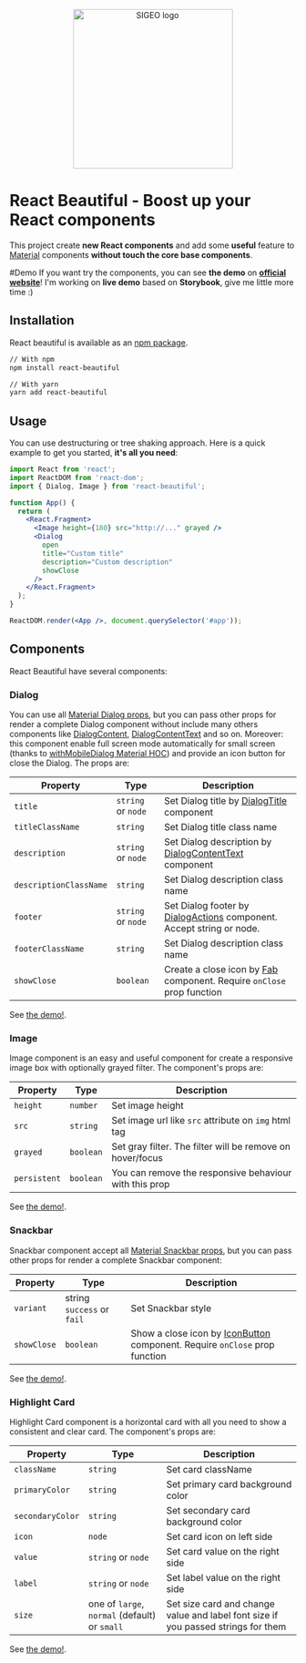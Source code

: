 <p align="center">
  <a href="https://sigeosrl.com/" rel="noopener" target="_blank"><img width="280" src="https://sigeosrl.eu/wp-content/uploads/2018/07/SigeoDarkRetina-350x92.png" alt="SIGEO logo"></a></p>
</p>

# React Beautiful - Boost up your React components
This project create **new React components** and add some **useful** feature to [Material](https://material-ui.com/) components **without touch the core base components**.

#Demo
If you want try the components, you can see **the demo** on **[official website](http://react-beautiful.marcocante.xyz/)**!
I'm working on **live demo** based on **Storybook**, give me little more time :)

## Installation
React beautiful is available as an [npm package](https://www.npmjs.com/package/react-beautiful).

```sh
// With npm
npm install react-beautiful

// With yarn
yarn add react-beautiful
```

## Usage
You can use destructuring or tree shaking approach.
Here is a quick example to get you started, **it's all you need**:

```jsx
import React from 'react';
import ReactDOM from 'react-dom';
import { Dialog, Image } from 'react-beautiful';

function App() {
  return (
    <React.Fragment>
      <Image height={180} src="http://..." grayed />
      <Dialog
        open
        title="Custom title"
        description="Custom description"
        showClose
      />
    </React.Fragment>
  );
}

ReactDOM.render(<App />, document.querySelector('#app'));
```

## Components
React Beautiful have several components:

### Dialog
You can use all [Material Dialog props](https://material-ui.com/api/dialog/), but you can pass other props for render a complete Dialog component without include many others components like [DialogContent](https://material-ui.com/api/dialog-content/), [DialogContentText](https://material-ui.com/api/dialog-content-text/) and so on. Moreover: this component enable full screen mode automatically for small screen (thanks to [withMobileDialog Material HOC](https://material-ui.com/demos/dialogs/#responsive-full-screen)) and provide an icon button for close the Dialog. The props are:

Property | Type | Description
---|---|---
`title` | `string` or `node` | Set Dialog title by [DialogTitle](https://material-ui.com/api/dialog-title/) component
`titleClassName` | `string` | Set Dialog title class name
`description` | `string` or `node` | Set Dialog description by [DialogContentText](https://material-ui.com/api/dialog-content-text/) component
`descriptionClassName` | `string` | Set Dialog description class name
`footer` | `string` or `node` | Set Dialog footer by [DialogActions](https://material-ui.com/api/dialog-actions/) component. Accept string or node.
`footerClassName` | `string` | Set Dialog description class name
`showClose` | `boolean` | Create a close icon by [Fab](https://material-ui.com/api/fab/) component. Require `onClose` prop function

See [the demo!](http://react-beautiful.marcocante.xyz/dialog).

### Image
Image component is an easy and useful component for create a responsive image box with optionally grayed filter. The component's props are:

Property | Type | Description
---|---|---
`height` | `number` | Set image height
`src` | `string` | Set image url like `src` attribute on `img` html tag
`grayed` | `boolean` | Set gray filter. The filter will be remove on hover/focus
`persistent` | `boolean` | You can remove the responsive behaviour with this prop

See [the demo!](http://react-beautiful.marcocante.xyz/image).

### Snackbar
Snackbar component accept all [Material Snackbar props](https://material-ui.com/api/snackbar/), but you can pass other props for render a complete Snackbar component:

Property | Type | Description
---|---|---
`variant` | string `success` or `fail` | Set Snackbar style
`showClose` | `boolean` | Show a close icon by [IconButton](https://material-ui.com/api/icon-button/) component. Require `onClose` prop function

See [the demo!](http://react-beautiful.marcocante.xyz/snackbar).

### Highlight Card
Highlight Card component is a horizontal card with all you need to show a consistent and clear card. The component's props are:

Property | Type | Description
---|---|---
`className` |  `string` | Set card className
`primaryColor` |  `string` | Set primary card background color
`secondaryColor` |  `string` | Set secondary card background color
`icon` |  `node` | Set card icon on left side
`value` |  `string` or `node` |  Set card value on the right side
`label` |  `string` or `node` |  Set label value on the right side
`size` |  one of `large`, `normal` (default) or `small` |  Set size card and change value and label font size if you passed strings for them

See [the demo!](http://react-beautiful.marcocante.xyz/highlight-card).

